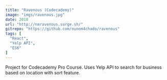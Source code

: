 ```yaml
---
title: "Ravenous (Codecademy)"
image: "imgs/ravenous.jpg"
date: 2018
url: "http://nmravenous.surge.sh/"
gitrepo: "https://github.com/nunom4chado/ravenous"
tags: [
  "React",
  "Yelp API",
  "ES6"
]
---
```


Project for Codecademy Pro Course. Uses Yelp API to search for business based on location with sort feature.